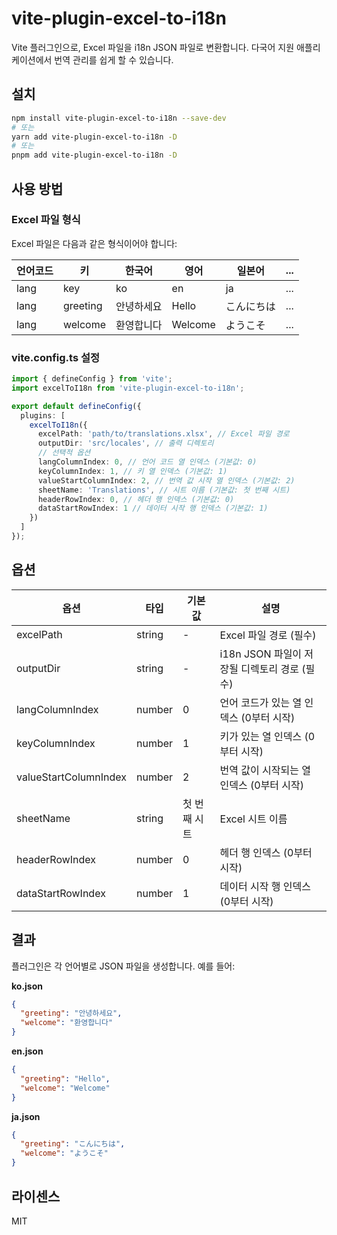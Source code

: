 # vite-plugin-excel-to-i18n

Vite 플러그인으로, Excel 파일을 i18n JSON 파일로 변환합니다. 다국어 지원 애플리케이션에서 번역 관리를 쉽게 할 수 있습니다.

## 설치

```bash
npm install vite-plugin-excel-to-i18n --save-dev
# 또는
yarn add vite-plugin-excel-to-i18n -D
# 또는
pnpm add vite-plugin-excel-to-i18n -D
```

## 사용 방법

### Excel 파일 형식

Excel 파일은 다음과 같은 형식이어야 합니다:

| 언어코드 | 키 | 한국어 | 영어 | 일본어 | ... |
|---------|-----|-------|------|-------|-----|
| lang    | key | ko    | en   | ja    | ... |
| lang    | greeting | 안녕하세요 | Hello | こんにちは | ... |
| lang    | welcome | 환영합니다 | Welcome | ようこそ | ... |

### vite.config.ts 설정

```typescript
import { defineConfig } from 'vite';
import excelToI18n from 'vite-plugin-excel-to-i18n';

export default defineConfig({
  plugins: [
    excelToI18n({
      excelPath: 'path/to/translations.xlsx', // Excel 파일 경로
      outputDir: 'src/locales', // 출력 디렉토리
      // 선택적 옵션
      langColumnIndex: 0, // 언어 코드 열 인덱스 (기본값: 0)
      keyColumnIndex: 1, // 키 열 인덱스 (기본값: 1)
      valueStartColumnIndex: 2, // 번역 값 시작 열 인덱스 (기본값: 2)
      sheetName: 'Translations', // 시트 이름 (기본값: 첫 번째 시트)
      headerRowIndex: 0, // 헤더 행 인덱스 (기본값: 0)
      dataStartRowIndex: 1 // 데이터 시작 행 인덱스 (기본값: 1)
    })
  ]
});
```

## 옵션

| 옵션 | 타입 | 기본값 | 설명 |
|------|------|--------|------|
| excelPath | string | - | Excel 파일 경로 (필수) |
| outputDir | string | - | i18n JSON 파일이 저장될 디렉토리 경로 (필수) |
| langColumnIndex | number | 0 | 언어 코드가 있는 열 인덱스 (0부터 시작) |
| keyColumnIndex | number | 1 | 키가 있는 열 인덱스 (0부터 시작) |
| valueStartColumnIndex | number | 2 | 번역 값이 시작되는 열 인덱스 (0부터 시작) |
| sheetName | string | 첫 번째 시트 | Excel 시트 이름 |
| headerRowIndex | number | 0 | 헤더 행 인덱스 (0부터 시작) |
| dataStartRowIndex | number | 1 | 데이터 시작 행 인덱스 (0부터 시작) |

## 결과

플러그인은 각 언어별로 JSON 파일을 생성합니다. 예를 들어:

**ko.json**
```json
{
  "greeting": "안녕하세요",
  "welcome": "환영합니다"
}
```

**en.json**
```json
{
  "greeting": "Hello",
  "welcome": "Welcome"
}
```

**ja.json**
```json
{
  "greeting": "こんにちは",
  "welcome": "ようこそ"
}
```

## 라이센스

MIT 